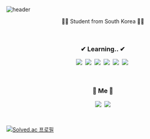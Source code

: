 
![header](https://capsule-render.vercel.app/api?type=waving&color=auto&height=300&section=header&text=HYUN-JIN%20KIM&fontSize=90)
<p align="center">👨‍🎓 Student from South Korea 👨‍🎓</p>

<br>
<h3 align="center">✔ Learning.. ✔</h3>
<p align = "center">
<img src="https://img.shields.io/badge/Python-3766AB?style=flat-square&logo=Python&logoColor=white"/></a>&nbsp
<img src="https://img.shields.io/badge/Java-007396?style=flat-square&logo=Java&logoColor=white"/></a>&nbsp 
<img src="https://img.shields.io/badge/C++-00599C?style=flat-square&logo=C%2B%2B&logoColor=white"/></a>&nbsp
<img src="https://img.shields.io/badge/C-00333b?style=flat-square&logo=C&logoColor=white"/></a>&nbsp
<img src="https://img.shields.io/badge/JavaScript-F7DF1E?style=flat-square&logo=JavaScript&logoColor=white"/></a>&nbsp
<img src="https://img.shields.io/badge/Linux-FCC624?style=flat-square&logo=Linux&logoColor=white"/></a>&nbsp
</p>

<br>
<h3 align="center"> 🐶 Me 🐶 </h3>
  <p align="center">
    <a href="https://www.instagram.com/stack.pop0/"><img src="https://img.shields.io/badge/Instagram-E4405F?style=flat- square&logo=Instagram&logoColor=white&link=https://www.instagram.com/woo0_hooo/"/></a>&nbsp
      <a href="rladhkdwls520@naver.com"><img src="https://img.shields.io/badge/Gmail-d14836?style=flat-square&logo=Gmail&logoColor=white&link=rladhkdwls520@naver.com"/></a>
  </p>
<br>

[![Solved.ac
프로필](http://mazassumnida.wtf/api/v2/generate_badge?boj=rladhkdwls520)](https://solved.ac/rladhkdwls520)


</p>
